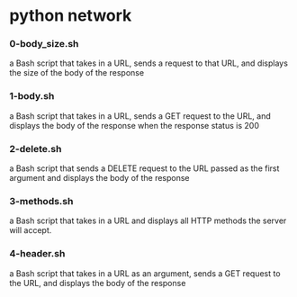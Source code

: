 # python network
### 0-body_size.sh
a Bash script that takes in a URL, sends a request to that URL, and displays the size of the body of the response
### 1-body.sh
a Bash script that takes in a URL, sends a GET request to the URL, and displays the body of the response when the response status is 200
### 2-delete.sh
a Bash script that sends a DELETE request to the URL passed as the first argument and displays the body of the response
### 3-methods.sh
a Bash script that takes in a URL and displays all HTTP methods the server will accept.
### 4-header.sh
a Bash script that takes in a URL as an argument, sends a GET request to the URL, and displays the body of the response
